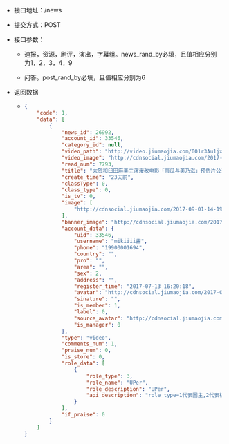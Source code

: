* 接口地址：/news

* 提交方式：POST

* 接口参数：

  * 速报，资源，剧评，演出，字幕组。news\_rand\_by必填，且值相应分别为1，2，3，4，9

  * 问答。post\_rand\_by必填，且值相应分别为6

* 返回数据

  * ```json
    {
        "code": 1,
        "data": [
            {
                "news_id": 26992,
                "account_id": 33546,
                "category_id": null,
                "video_path": "http://video.jiumaojia.com/001r3Au1jx07by3eUoJW010f11004nXo0k01.mp4",
                "video_image": "http://cdnsocial.jiumaojia.com/2017-09-01-14-21-05587",
                "read_num": 7793,
                "title": "太贺和臼田麻美主演漫改电影「南瓜与美乃滋」预告片公开",
                "create_time": "23天前",
                "classType": 0,
                "class_type": 0,
                "is_tv": 0,
                "image": [
                    "http://cdnsocial.jiumaojia.com/2017-09-01-14-19-05796?imageView2/2/w/600"
                ],
                "banner_image": "http://cdnsocial.jiumaojia.com/2017-09-01-14-19-05796?imageView2/2/w/600",
                "account_data": {
                    "uid": 33546,
                    "username": "mikiiii酱",
                    "phone": "19900001694",
                    "country": "",
                    "pro": "",
                    "area": "",
                    "sex": 2,
                    "address": "",
                    "register_time": "2017-07-13 16:20:18",
                    "avatar": "http://cdnsocial.jiumaojia.com/2017-07-13-16-20-18593?imageView2/2/w/100",
                    "sinature": "",
                    "is_member": 1,
                    "label": 0,
                    "source_avatar": "http://cdnsocial.jiumaojia.com/2017-07-13-16-20-18593",
                    "is_manager": 0
                },
                "type": "video",
                "comments_num": 1,
                "praise_num": 0,
                "is_store": 0,
                "role_data": [
                    {
                        "role_type": 3,
                        "role_name": "UPer",
                        "role_description": "UPer",
                        "api_description": "role_type=1代表圈主,2代表机构,3代表自媒体,4代表明星;本接口若提供section_page字段,则仅返回关注的圈子数据（每页8条）"
                    }
                ],
                "if_praise": 0
            }
        ]
    }
    ```

    ```

    ```



